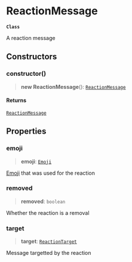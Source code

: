 # ReactionMessage

**`Class`**

A reaction message

## Constructors

### constructor()

> **new ReactionMessage**(): [`ReactionMessage`](class.reactionmessage.md)

#### Returns

[`ReactionMessage`](class.reactionmessage.md)

## Properties

### emoji

> **emoji**: [`Emoji`](class.emoji.md)

[Emoji](class.emoji.md) that was used for the reaction

### removed

> **removed**: `boolean`

Whether the reaction is a removal

### target

> **target**: [`ReactionTarget`](class.reactiontarget.md)

Message targetted by the reaction
